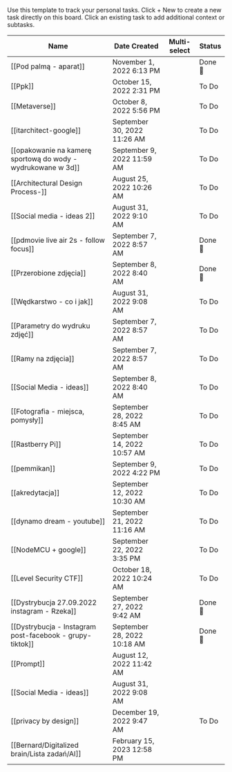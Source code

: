 Use this template to track your personal tasks.
Click + New to create a new task directly on this board.
Click an existing task to add additional context or subtasks.

|Name|Date Created|Multi-select|Status|
|---|---|---|---|
|[[Pod palmą - aparat]]|November 1, 2022 6:13 PM||Done 🙌|
|[[Ppk]]|October 15, 2022 2:31 PM||To Do|
|[[Metaverse]]|October 8, 2022 5:56 PM||To Do|
|[[itarchitect-google]]|September 30, 2022 11:26 AM||To Do|
|[[opakowanie na kamerę sportową do wody - wydrukowane w 3d]]|September 9, 2022 11:59 AM||To Do|
|[[Architectural Design Process-]]|August 25, 2022 10:26 AM||To Do|
|[[Social media - ideas 2]]|August 31, 2022 9:10 AM||To Do|
|[[pdmovie live air 2s - follow focus]]|September 7, 2022 8:57 AM||Done 🙌|
|[[Przerobione zdjęcia]]|September 8, 2022 8:40 AM||Done 🙌|
|[[Wędkarstwo - co i jak]]|August 31, 2022 9:08 AM||To Do|
|[[Parametry do wydruku zdjęć]]|September 7, 2022 8:57 AM||To Do|
|[[Ramy na zdjęcia]]|September 7, 2022 8:57 AM||To Do|
|[[Social Media - ideas]]|September 8, 2022 8:40 AM||To Do|
|[[Fotografia - miejsca, pomysły]]|September 28, 2022 8:45 AM||To Do|
|[[Rastberry Pi]]|September 14, 2022 10:57 AM||To Do|
|[[pemmikan]]|September 9, 2022 4:22 PM||To Do|
|[[akredytacja]]|September 12, 2022 10:30 AM||To Do|
|[[dynamo dream - youtube]]|September 21, 2022 11:16 AM||To Do|
|[[NodeMCU + google]]|September 22, 2022 3:35 PM||To Do|
|[[Level Security CTF]]|October 18, 2022 10:24 AM||To Do|
|[[Dystrybucja 27.09.2022 instagram - Rzeka]]|September 27, 2022 9:42 AM||Done 🙌|
|[[Dystrybucja - Instagram post-facebook - grupy-tiktok]]|September 28, 2022 10:18 AM||Done 🙌|
|[[Prompt]]|August 12, 2022 11:42 AM|||
|[[Social Media - ideas]]|August 31, 2022 9:08 AM|||
|[[privacy by design]]|December 19, 2022 9:47 AM||To Do|
|[[Bernard/Digitalized brain/Lista zadań/AI]]|February 15, 2023 12:58 PM|||